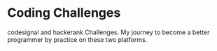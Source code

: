 # Coding Challenges
codesignal and hackerank Challenges.
My journey to become a better programmer by practice on these two platforms.
